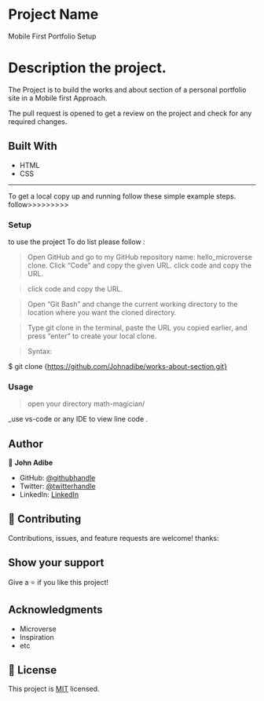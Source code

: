 # Project Name

Mobile First Portfolio Setup

# Description the project.

The Project is to build the works and about section of a personal portfolio site in a Mobile first Approach.

The pull request is opened to get a review on the project and check for any required changes.

## Built With

- HTML
- CSS

---

To get a local copy up and running follow these simple example steps.
follow>>>>>>>>>

### Setup

to use the project To do list please follow :

> Open GitHub and go to my GitHub repository name: hello_microverse clone.
> Click “Code” and copy the given URL.
> click code and copy the URL.

> click code and copy the URL.

> Open “Git Bash” and change the current working directory to the location where you want the cloned directory.

> Type git clone in the terminal, paste the URL you copied earlier, and press “enter” to create your local clone.

> Syntax:

$ git clone {https://github.com/Johnadibe/works-about-section.git}

### Usage

> open your directory math-magician/

\_use vs-code or any IDE to view line code .

## Author

👤 **John Adibe**

- GitHub: [@githubhandle](https://github.com/johnadibe)
- Twitter: [@twitterhandle](https://twitter.com/JohnAdibe2)
- LinkedIn: [LinkedIn](https://linkedin.com/in/john-adibe-400b36166/)

## 🤝 Contributing

Contributions, issues, and feature requests are welcome!
thanks:

## Show your support

Give a ⭐️ if you like this project!

## Acknowledgments

- Microverse
- Inspiration
- etc

## 📝 License

This project is [MIT](./LICENSE) licensed.

